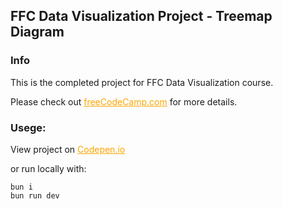 ## FFC Data Visualization Project - Treemap Diagram

### Info
This is the completed project for FFC Data Visualization course.

Please check out 
<a href="https://www.freecodecamp.org/learn/data-visualization/data-visualization-projects/visualize-data-with-a-treemap-diagram" style="color: orange;">freeCodeCamp.com</a> for more details.

### Usege:
View project on <a href="https://codepen.io/pakkerman/pen/PoLmOBm" style="color: orange;">Codepen.io</a>

or run locally with: 
```
bun i
bun run dev
```



